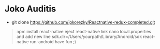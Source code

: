 # Joko Auditis


* git clone https://github.com/jokorezky/Reactnative-redux-completed.git
> npm install
> react-native eject
> react-native link
> nano local.properties and add new line sdk.dir=/Users/yourpath/Library/Android/sdk 
> react-native run-android
> have fun ;)
